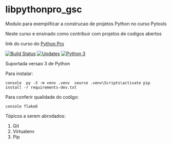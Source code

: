 # libpythonpro_gsc

Modulo para exemplificar a construcao de projetos Python no curso Pytools

Neste curso e ensinado como contribuir com projetos de codigos abertos

link do curso do [Python Pro](https://pythonpro.com.br/)

[![Build Status](https://app.travis-ci.com/guisouco/libpythonpro_gsc.svg?branch=main)](https://app.travis-ci.com/guisouco/libpythonpro_gsc)
[![Updates](https://pyup.io/repos/github/guisouco/libpythonpro_gsc/shield.svg)](https://pyup.io/repos/github/guisouco/libpythonpro_gsc/)
[![Python 3](https://pyup.io/repos/github/guisouco/libpythonpro_gsc/python-3-shield.svg)](https://pyup.io/repos/github/guisouco/libpythonpro_gsc/)

Suportada versao 3 de Python

Para instalar:

``console 
py -3 -m venv .venv 
source .venv\Scripts\activate
pip install -r requirements-dev.txt``


Para conferir qualidade do codigo:

``console
flake8``

Tópicos a serem abrodados: 
1. Git
2. Virtualenv
3. Pip
